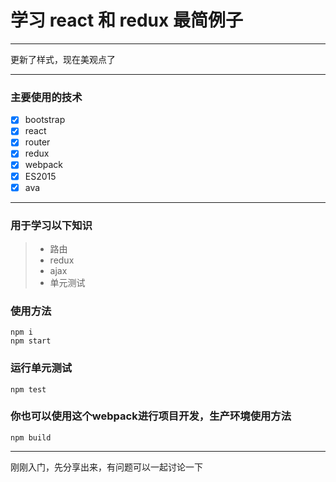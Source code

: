 # 学习 react 和 redux 最简例子

------
更新了样式，现在美观点了

------
### 主要使用的技术
- [x] bootstrap
- [x] react
- [x] router
- [x] redux
- [x] webpack
- [x] ES2015
- [x] ava

------
### 用于学习以下知识
> * 路由
> * redux
> * ajax
> * 单元测试

### 使用方法
```
npm i
npm start
```

### 运行单元测试
```
npm test
```

### 你也可以使用这个webpack进行项目开发，生产环境使用方法
```
npm build
```

------
刚刚入门，先分享出来，有问题可以一起讨论一下
